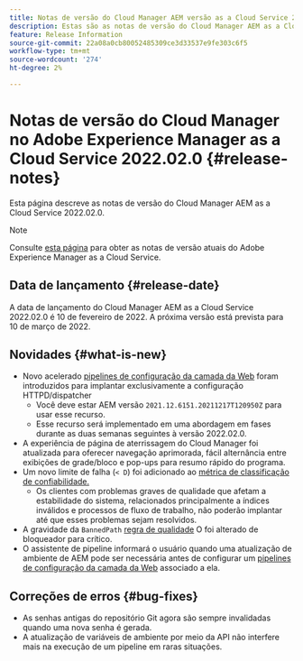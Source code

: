 ```yaml
---
title: Notas de versão do Cloud Manager AEM versão as a Cloud Service 2022.02.0
description: Estas são as notas de versão do Cloud Manager AEM as a Cloud Service versão 2022.02.0.
feature: Release Information
source-git-commit: 22a08a0cb80052485309ce3d33537e9fe303c6f5
workflow-type: tm+mt
source-wordcount: '274'
ht-degree: 2%

---
```



# Notas de versão do Cloud Manager no Adobe Experience Manager as a Cloud Service 2022.02.0 {#release-notes}

Esta página descreve as notas de versão do Cloud Manager AEM as a Cloud Service 2022.02.0.

>[!NOTE]
>
>Consulte [esta página](/help/release-notes/release-notes-cloud/release-notes-current.md) para obter as notas de versão atuais do Adobe Experience Manager as a Cloud Service.

## Data de lançamento {#release-date}

A data de lançamento do Cloud Manager AEM as a Cloud Service 2022.02.0 é 10 de fevereiro de 2022. A próxima versão está prevista para 10 de março de 2022.

## Novidades {#what-is-new}

* Novo acelerado [pipelines de configuração da camada da Web](/help/implementing/cloud-manager/configuring-pipelines/introduction-ci-cd-pipelines.md#web-tier-config-pipelines) foram introduzidos para implantar exclusivamente a configuração HTTPD/dispatcher
   * Você deve estar AEM versão `2021.12.6151.20211217T120950Z` para usar esse recurso.
   * Esse recurso será implementado em uma abordagem em fases durante as duas semanas seguintes à versão 2022.02.0.
* A experiência de página de aterrissagem do Cloud Manager foi atualizada para oferecer navegação aprimorada, fácil alternância entre exibições de grade/bloco e pop-ups para resumo rápido do programa.
* Um novo limite de falha (`< D`) foi adicionado ao [métrica de classificação de confiabilidade.](/help/implementing/cloud-manager/code-quality-testing.md#understanding-code-quality-rules)
   * Os clientes com problemas graves de qualidade que afetam a estabilidade do sistema, relacionados principalmente a índices inválidos e processos de fluxo de trabalho, não poderão implantar até que esses problemas sejam resolvidos.
* A gravidade da `BannedPath` [regra de qualidade](/help/implementing/cloud-manager/code-quality-testing.md#understanding-code-quality-rules) O foi alterado de bloqueador para crítico.
* O assistente de pipeline informará o usuário quando uma atualização de ambiente de AEM pode ser necessária antes de configurar um [pipelines de configuração da camada da Web](/help/implementing/cloud-manager/configuring-pipelines/introduction-ci-cd-pipelines.md#web-tier-config-pipelines) associado a ela.

## Correções de erros {#bug-fixes}

* As senhas antigas do repositório Git agora são sempre invalidadas quando uma nova senha é gerada.
* A atualização de variáveis de ambiente por meio da API não interfere mais na execução de um pipeline em raras situações.

